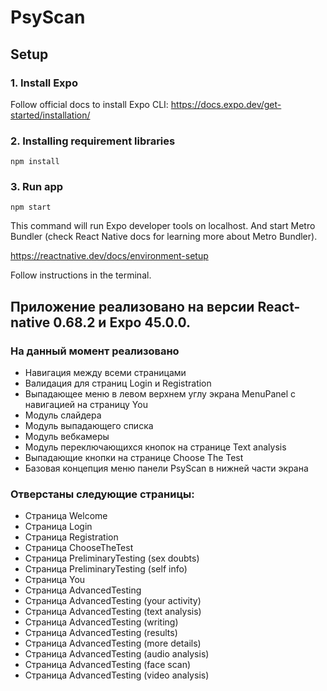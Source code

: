 # PsyScan
## Setup
### 1. Install Expo
Follow official docs to install Expo CLI: https://docs.expo.dev/get-started/installation/
### 2. Installing requirement libraries
```
npm install 
```
### 3. Run app
```
npm start
```
This command will run Expo developer tools on localhost. And start Metro Bundler (check React Native docs for learning more about Metro Bundler).

https://reactnative.dev/docs/environment-setup

Follow instructions in the terminal.

## Приложение реализовано на версии React-native 0.68.2 и Expo 45.0.0.

### На данный момент реализовано
- Навигация между всеми страницами
- Валидация для страниц Login и Registration
- Выпадающее меню в левом верхнем углу экрана MenuPanel с навигацией на страницу You
- Модуль слайдера
- Модуль выпадающего списка
- Модуль вебкамеры
- Модуль переключающихся кнопок на странице Text analysis 
- Выпадающие кнопки на странице Choose The Test
- Базовая концепция меню панели PsyScan в нижней части экрана 
### Отверстаны следующие страницы:
- Страница Welcome
- Страница Login
- Страница Registration
- Страница ChooseTheTest
- Страница PreliminaryTesting (sex doubts)
- Страница PreliminaryTesting (self info)
- Страница You
- Страница AdvancedTesting
- Страница AdvancedTesting (your activity)
- Страница AdvancedTesting (text analysis)
- Страница AdvancedTesting (writing)
- Страница AdvancedTesting (results)
- Страница AdvancedTesting (more details)
- Страница AdvancedTesting (audio analysis)
- Страница AdvancedTesting (face scan)
- Страница AdvancedTesting (video analysis)
